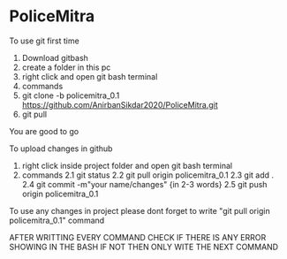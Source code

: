 # PoliceMitra

To use git first time

1. Download gitbash
2. create a folder in this pc
3. right click and open git bash terminal
4. commands 
5. git clone -b policemitra_0.1 https://github.com/AnirbanSikdar2020/PoliceMitra.git 
6. git pull

You are good to go

To upload changes in github

1. right click inside project folder and open git bash terminal
2. commands
2.1 git status
2.2 git pull origin policemitra_0.1
2.3 git add .
2.4 git commit -m"your name/changes"     {in 2-3 words}
2.5 git push origin policemitra_0.1
  
To use any changes in project please dont forget to write "git pull origin policemitra_0.1" command
 
AFTER WRITTING EVERY COMMAND CHECK IF THERE IS ANY ERROR SHOWING IN THE BASH
IF NOT THEN ONLY WITE THE NEXT COMMAND 
